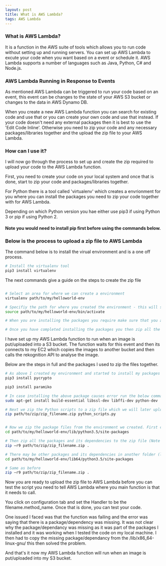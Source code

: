 ```yaml
---
layout: post
title: What is AWS Lambda?
tags: AWS Lambda
---
```



### What is AWS Lambda?
It is a function in the AWS suite of tools which allows you to run code without setting up and running servers. You can set up AWS Lambda to excute your code when you want based on a event or schedule it. AWS Lambda supports a number of languages such as Java, Python, C# and Node.js.



### AWS Lambda Running in Response to Events

As mentioned AWS Lambda can be triggered to run your code based on an event, this event can be changes to the state of your AWS S3 bucket or changes to the data in AWS Dynamo DB. 

When you create a new AWS Lambda function you can search for existing code and use that or you can create your own code and use that instead. If your code doesn't need any external packages then it is best to use the 'Edit Code Inline'. Otherwise you need to zip your code and any necessary packages/libraries together and the upload the zip file to your AWS Lambda. 


### How can I use it?

I will now go through the process to set up and create the zip required to upload your code to the AWS Lambda function. 

First, you need to create your code on your local system and once that is done, start to zip your code and packages/libraries together. 

For Python there is a tool called 'virtualenv' which creates a envrionment for you where you can install the packages you need to zip your code together with for AWS Lambda.

Depending on which Python version you hae either use pip3 if using Python 3 or pip if using Python 2. 

#### Note you would need to install pip first before using the commands below.


### Below is the process to upload a zip file to AWS Lambda

The command below is to install the virual environment and is a one off process.

```bash
# Install the virtualenv tool
pip3 install virtualenv
```

The next commands give a guide on the steps to create the zip file

```bash

# Select an area for where we can create a environment
virtualenv path/to/my/helloworld-env      

# Specifiy the path for where you created the environment - this will start the environment and you can now start installing the packages/library dependencies you need
source path/to/my/helloworld-env/bin/activate

# When you are installing the packages you require make sure that you are in the environment you created above, you will know this as it will have the environment name before the start of the command line - eg . (helloworld-env) vishal@vishal-VirtualBox:~$ 

# Once you have completed installing the packages you then zip all the packages and python scripts together which can then be uploaded to AWS Lambda.
```

I have set up my AWS Lambda function to run when an image is put/uploaded into a S3 bucket. The function waits for this event and then its connects to my EC2 which  copies the images to another bucket and then calls the rekognition API to analyse the image. 

Below are the steps in full and the packages I used to zip the files together.

```bash
# As above I created my environment and started to install my packages
pip3 install pycrypto

pip3 install paramiko

# In case installing the above package causes error run the below command:
sudo apt-get install build-essential libssl-dev libffi-dev python-dev

# Next we zip the Python scripts to a zip file which we will later upload to AWS Lambda
zip path/to/zip/zip_filename.zip python_scripts.py


# Now we zip the package files from the environment we created. First cd to the environment area
cd path/to/my/helloworld-env/lib/python3.5/site-packages

# Then zip all the packages and its dependencies to the zip file (Note the . instead of * as there might be some hidden files)
zip –r9 path/to/zip/zip_filename.zip .

# There may be other packages and its dependencies in another folder (lib64) so the below commands are to cover them 
cd path/to/my/helloworld-env/lib64/python3.5/site-packages

# Same as before 
zip –r9 path/to/zip/zip_filename.zip .
```

Now you are ready to upload the zip file to AWS Lambda before you can test the script you need to tell AWS Lambda where you main function is that it needs to call. 

You click on configuration tab and set the Handler to be the filename.method_name. Once that is done, you can test your code.

One issued I faced was that the function was failing and the error was saying that there is a package/dependency was missing. It was not clear why the package/dependancy was missing as it was part of the packages I installed and it was working when I tested the code on my local machine. I then had to copy the missing package/dependancy from the /lib/x86_64-linux-gnu/ this then solved the problem.    

And that's it now my AWS Lambda function will run when an image is put/uploaded into my S3 bucket.
